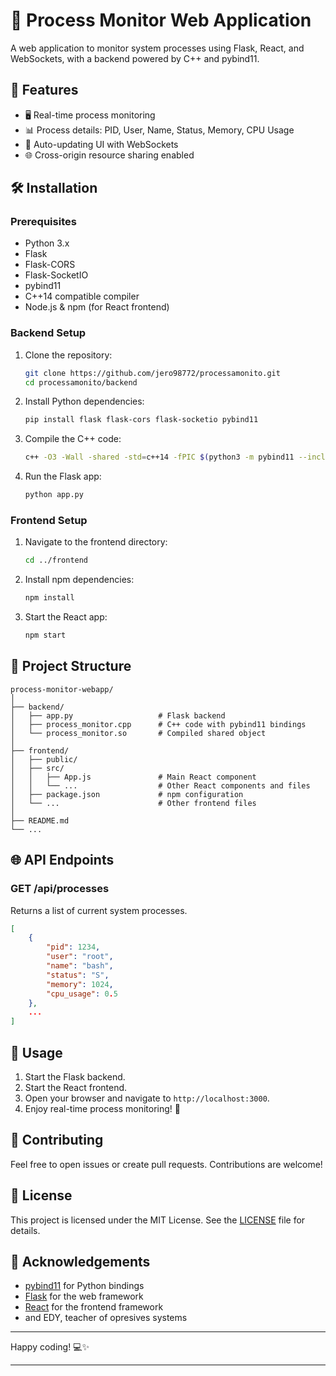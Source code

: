 # 🚀 Process Monitor Web Application

A web application to monitor system processes using Flask, React, and WebSockets, with a backend powered by C++ and pybind11.

## 🌟 Features

- 🖥️ Real-time process monitoring
- 📊 Process details: PID, User, Name, Status, Memory, CPU Usage
- 🔄 Auto-updating UI with WebSockets
- 🌐 Cross-origin resource sharing enabled

## 🛠️ Installation

### Prerequisites

- Python 3.x
- Flask
- Flask-CORS
- Flask-SocketIO
- pybind11
- C++14 compatible compiler
- Node.js & npm (for React frontend)

### Backend Setup

1. Clone the repository:

    ```sh
    git clone https://github.com/jero98772/processamonito.git
    cd processamonito/backend
    ```

2. Install Python dependencies:

    ```sh
    pip install flask flask-cors flask-socketio pybind11
    ```

3. Compile the C++ code:

    ```sh
    c++ -O3 -Wall -shared -std=c++14 -fPIC $(python3 -m pybind11 --includes) process_monitor.cpp -o process_monitor$(python3-config --extension-suffix)
    ```

4. Run the Flask app:

    ```sh
    python app.py
    ```

### Frontend Setup

1. Navigate to the frontend directory:

    ```sh
    cd ../frontend
    ```

2. Install npm dependencies:

    ```sh
    npm install
    ```

3. Start the React app:

    ```sh
    npm start
    ```

## 📂 Project Structure

```
process-monitor-webapp/
│
├── backend/
│   ├── app.py                   # Flask backend
│   ├── process_monitor.cpp      # C++ code with pybind11 bindings
│   └── process_monitor.so       # Compiled shared object
│
├── frontend/
│   ├── public/
│   ├── src/
│   │   ├── App.js               # Main React component
│   │   └── ...                  # Other React components and files
│   ├── package.json             # npm configuration
│   └── ...                      # Other frontend files
│
├── README.md
└── ...
```

## 🌐 API Endpoints

### GET /api/processes

Returns a list of current system processes.

```json
[
    {
        "pid": 1234,
        "user": "root",
        "name": "bash",
        "status": "S",
        "memory": 1024,
        "cpu_usage": 0.5
    },
    ...
]
```

## 🧩 Usage

1. Start the Flask backend.
2. Start the React frontend.
3. Open your browser and navigate to `http://localhost:3000`.
4. Enjoy real-time process monitoring! 🎉

## 🤝 Contributing

Feel free to open issues or create pull requests. Contributions are welcome!

## 📜 License

This project is licensed under the MIT License. See the [LICENSE](LICENSE) file for details.

## 🙏 Acknowledgements

- [pybind11](https://github.com/pybind/pybind11) for Python bindings
- [Flask](https://flask.palletsprojects.com/) for the web framework
- [React](https://reactjs.org/) for the frontend framework
- and EDY, teacher of opresives systems

---

Happy coding! 💻✨

---